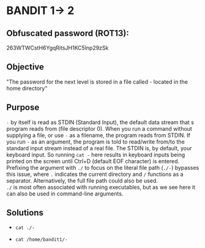 # BANDIT 1-> 2

## Obfuscated password (ROT13): 

263WTWCstH6YgqRitsJH1KC5lnp29zSk

## Objective

"The password for the next level is stored in a file called - located in the home directory"

## Purpose

`-` by itself is read as STDIN (Standard Input), the default data stream that s program reads
from (file descriptor 0). When you run a command without supplying a file, or use `-` as a
filename, the program reads from STDIN. If you run `-` as an argument, the program is told to 
read/write from/to the standard input stream instead of a real file.
The STDIN is, by default, your keyboard input. So running `cat -` here results in keyboard 
inputs being printed on the screen until Ctrl+D (default EOF character) is entered.
Prefixing the argument with `./` to focus on the literal file path (`./-`) bypasses this issue,
where `.` indicates the current directory and `/` functions as a separator. Alternatively, 
the full file path could also be used.  
`./` is most often associated with running executables, but as we see here it can also be used
in command-line arguments.

## Solutions

- `cat ./-`

- `cat /home/bandit1/-`

